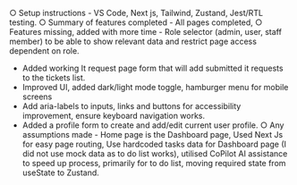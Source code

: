 ○ Setup instructions - VS Code, Next js, Tailwind, Zustand, Jest/RTL testing.
○ Summary of features completed - All pages completed, 
○ Features missing, added with more time - Role selector (admin, user, staff member) to be able to show relevant data and restrict page access dependent on role.
- Added working It request page form that will add submitted it requests to the tickets list. 
- Improved UI, added dark/light mode toggle, hamburger menu for mobile screens
- Add aria-labels to inputs, links and buttons for accessibility improvement, ensure keyboard navigation works.
- Added a profile form to create and add/edit current user profile.
○ Any assumptions made - Home page is the Dashboard page, Used Next Js for easy page routing, Use hardcoded tasks data for Dashboard page (I did not use mock data as to do list works), utilised CoPilot AI assistance to speed up process, primarily for to do list, moving required state from useState to Zustand.   